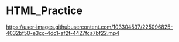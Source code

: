 # HTML_Practice

https://user-images.githubusercontent.com/103304537/225096825-4032bf50-e3cc-4dc1-af2f-4427fca7bf22.mp4

